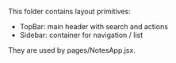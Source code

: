 This folder contains layout primitives:
- TopBar: main header with search and actions
- Sidebar: container for navigation / list

They are used by pages/NotesApp.jsx.
